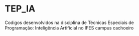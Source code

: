 # TEP_IA
Codigos desenvolvidos na disciplina de Técnicas Especiais de Programação: Inteligência Artificial no IFES campus cachoeiro
